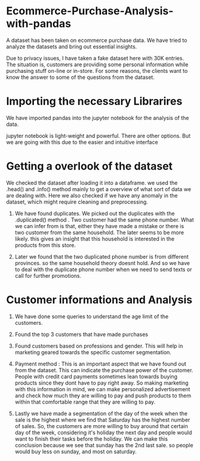 # Ecommerce-Purchase-Analysis-with-pandas
A dataset has been taken on ecommerce purchase data. We have tried to analyze the datasets and bring out essential insights.


Due to privacy issues, I have taken a fake dataset here with 30K entries. 
The situation is, customers are providing some personal information while purchasing stuff on-line or in-store. For some reasons, the clients want to know the answer to some of the questions from the dataset.

# Importing the necessary Librarires
We have imported pandas into the jupyter notebook for the analysis of the data.


jupyter notebook is light-weight and powerful. There are other options. But we are going with this due to the easier and intuitive interface


# Getting a overlook of the dataset 

We checked the dataset after loading it into a dataframe.
we used the .head() and .info() method mainly to get a overview of what sort of data we are dealing with.
Here we also checked if we have any anomaly in the dataset, which might require cleaning and preprocessing.

1. We have found duplicates. We picked out the duplicates with the .duplicated() method . Two customer had the same phone number. What we can infer from is that, either they have made a mistake or there is two customer from the same household. The later seems to be more likely. this gives an insight that this household is interested in the products from this store.

2. Later we found that the two duplicated phone number is from different provinces. so the same household theory doesnt hold. And so we have to deal with the duplicate phone number when we need to send texts or call for further promotions.

# Customer informations and Analysis

1. We have done some queries to understand the age limit of the customers.

2. Found the top 3 customers that have made purchases

3. Found customers based on professions and gender. This will help in marketing geared towards the  specific customer segmentation.

4. Payment method : This is an important aspect that we have found out from the dataset. This can indicate the purchase power of the customer. People with credit card payments sometimes lean towards buying products since they dont have to pay right away. So making marketing with this information in mind, we can make personalized advertisement and check how much they are willing to pay and push products to them within that comfortable range that they are willing to pay.

5. Lastly we have made a segmentation of the day of the week when the sale is the highest where we find that Saturday has the highest number of sales. So, the customers are more willing to buy around that certain day of the week, considering it's holiday the next day and people would want to finish their tasks before the holiday.
We can make this conclusion because we see that sunday has the 2nd last sale. so people would buy less on sunday, and most on saturday.








